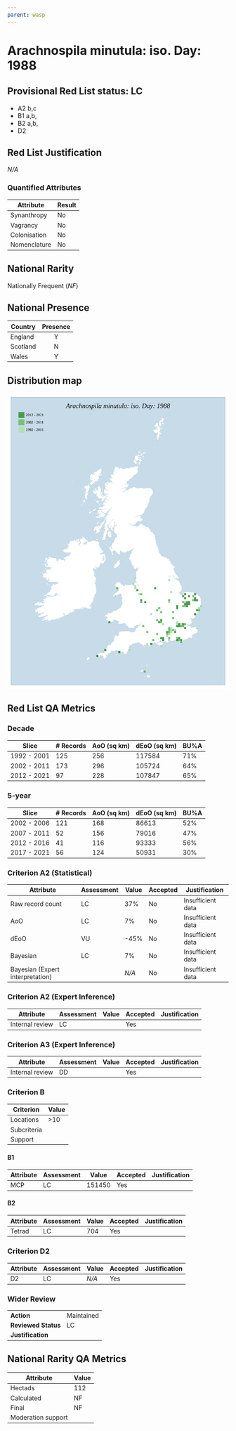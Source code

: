 ```yaml
---
parent: wasp
---
```

# Arachnospila minutula: iso. Day: 1988

## Provisional Red List status: LC
- A2 b,c
- B1 a,b, 
- B2 a,b, 
- D2

## Red List Justification
*N/A*
### Quantified Attributes
|Attribute|Result|
|---|---|
|Synanthropy|No|
|Vagrancy|No|
|Colonisation|No|
|Nomenclature|No|


## National Rarity
Nationally Frequent (*NF*)

## National Presence
|Country|Presence
|---|:-:|
|England|Y|
|Scotland|N|
|Wales|Y|


## Distribution map
![](../map/668.svg)

## Red List QA Metrics
### Decade
| Slice | # Records | AoO (sq km) | dEoO (sq km) |BU%A |
|---|---|---|---|---|
|1992 - 2001|125|256|117584|71%|
|2002 - 2011|173|296|105724|64%|
|2012 - 2021|97|228|107847|65%|
### 5-year
| Slice | # Records | AoO (sq km) | dEoO (sq km) |BU%A |
|---|---|---|---|---|
|2002 - 2006|121|168|86613|52%|
|2007 - 2011|52|156|79016|47%|
|2012 - 2016|41|116|93333|56%|
|2017 - 2021|56|124|50931|30%|
### Criterion A2 (Statistical)
|Attribute|Assessment|Value|Accepted|Justification
|---|---|---|---|---|
|Raw record count|LC|37%|No|Insufficient data|
|AoO|LC|7%|No|Insufficient data|
|dEoO|VU|-45%|No|Insufficient data|
|Bayesian|LC|7%|No|Insufficient data|
|Bayesian (Expert interpretation)||*N/A*|No|Insufficient data|
### Criterion A2 (Expert Inference)
|Attribute|Assessment|Value|Accepted|Justification
|---|---|---|---|---|
|Internal review|LC||Yes||
### Criterion A3 (Expert Inference)
|Attribute|Assessment|Value|Accepted|Justification
|---|---|---|---|---|
|Internal review|DD||Yes||
### Criterion B
|Criterion| Value|
|---|---|
|Locations|>10|
|Subcriteria||
|Support||
#### B1
|Attribute|Assessment|Value|Accepted|Justification
|---|---|---|---|---|
|MCP|LC|151450|Yes||
#### B2
|Attribute|Assessment|Value|Accepted|Justification
|---|---|---|---|---|
|Tetrad|LC|704|Yes||
### Criterion D2
|Attribute|Assessment|Value|Accepted|Justification
|---|---|---|---|---|
|D2|LC|*N/A*|Yes||
### Wider Review
|  |  |
|---|---|
|**Action**|Maintained|
|**Reviewed Status**|LC|
|**Justification**||


## National Rarity QA Metrics
|Attribute|Value|
|---|---|
|Hectads|112|
|Calculated|NF|
|Final|NF|
|Moderation support||



